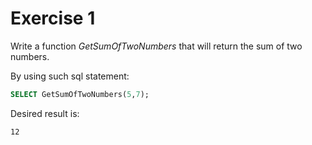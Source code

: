# Exercise 1

Write a function *GetSumOfTwoNumbers* that will return the sum of two numbers.

By using such sql statement:

```sql
SELECT GetSumOfTwoNumbers(5,7);
```

Desired result is:

```
12
```